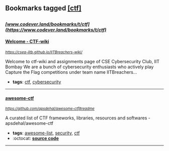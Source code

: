 ## Bookmarks tagged [[ctf]](https://www.codever.land/search?q=[ctf])

_<sup><sup>[www.codever.land/bookmarks/t/ctf](https://www.codever.land/bookmarks/t/ctf)</sup></sup>_
---
#### [Welcome - CTF-wiki](https://csea-iitb.github.io/IITBreachers-wiki/)
_<sup>https://csea-iitb.github.io/IITBreachers-wiki/</sup>_

Welcome to ctf-wiki and assignments page of CSE Cybersecurity Club, IIT Bombay
We are a bunch of cybersecurity enthusiasts who actively play Capture the Flag competitions under team name IITBreachers...
* **tags**: [ctf](../tagged/ctf.md), [cybersecurity](../tagged/cybersecurity.md)
---
#### [awesome-ctf](https://github.com/apsdehal/awesome-ctf#readme)
_<sup>https://github.com/apsdehal/awesome-ctf#readme</sup>_

A curated list of CTF frameworks, libraries, resources and softwares - apsdehal/awesome-ctf
* **tags**: [awesome-list](../tagged/awesome-list.md), [security](../tagged/security.md), [ctf](../tagged/ctf.md)
* :octocat: **[source code](https://github.com/apsdehal/awesome-ctf#readme)**
---
